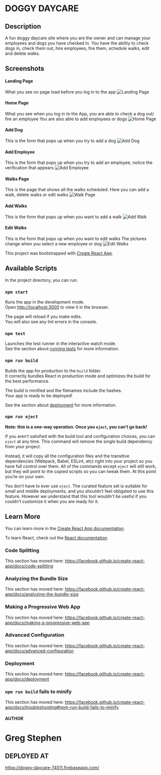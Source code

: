 # DOGGY DAYCARE

## Description
A fun doggy daycare site where you are the owner and can manage your employees and dogs you have checked in.
You have the ability to check dogs in, check them out, hire employees, fire them, schedule walks, edit and delete walks.

## Screenshots

#### Landing Page
What you see on page load before you log in to the app
![Landing Page](./assets/screenshots/landing_page.png)

#### Home Page
What you see when you log in to the App, you are able to check a dog out/ fire an employee
You are also able to add employees or dogs
![Home Page](./assets/screenshots/home_page.png)

#### Add Dog
This is the form that pops up when you try to add a dog
![Add Dog](./assets/screenshots/add_dog.png)

#### Add Employee
This is the form that pops up when you try to add an employee, notice the verification that appears
![Add Employee](./assets/screenshots/add_employee.png)

#### Walks Page
This is the page that shows all the walks scheduled.
Here you can add a walk, delete walks or edit walks
![Walk Page](./assets/screenshots/walk_page.png)

#### Add Walks
This is the form that pops up when you want to add a walk
![Add Walk](./assets/screenshots/add_walk.png)

#### Edit Walks
This is the form that pops up when you want to edit walks
The pictures change when you select a new employee or dog
![Edit Walks](./assets/screenshots/edit_walk.png)


This project was bootstrapped with [Create React App](https://github.com/facebook/create-react-app).


## Available Scripts

In the project directory, you can run:

### `npm start`

Runs the app in the development mode.<br>
Open [http://localhost:3000](http://localhost:3000) to view it in the browser.

The page will reload if you make edits.<br>
You will also see any lint errors in the console.

### `npm test`

Launches the test runner in the interactive watch mode.<br>
See the section about [running tests](https://facebook.github.io/create-react-app/docs/running-tests) for more information.

### `npm run build`

Builds the app for production to the `build` folder.<br>
It correctly bundles React in production mode and optimizes the build for the best performance.

The build is minified and the filenames include the hashes.<br>
Your app is ready to be deployed!

See the section about [deployment](https://facebook.github.io/create-react-app/docs/deployment) for more information.

### `npm run eject`

**Note: this is a one-way operation. Once you `eject`, you can’t go back!**

If you aren’t satisfied with the build tool and configuration choices, you can `eject` at any time. This command will remove the single build dependency from your project.

Instead, it will copy all the configuration files and the transitive dependencies (Webpack, Babel, ESLint, etc) right into your project so you have full control over them. All of the commands except `eject` will still work, but they will point to the copied scripts so you can tweak them. At this point you’re on your own.

You don’t have to ever use `eject`. The curated feature set is suitable for small and middle deployments, and you shouldn’t feel obligated to use this feature. However we understand that this tool wouldn’t be useful if you couldn’t customize it when you are ready for it.

## Learn More

You can learn more in the [Create React App documentation](https://facebook.github.io/create-react-app/docs/getting-started).

To learn React, check out the [React documentation](https://reactjs.org/).

### Code Splitting

This section has moved here: https://facebook.github.io/create-react-app/docs/code-splitting

### Analyzing the Bundle Size

This section has moved here: https://facebook.github.io/create-react-app/docs/analyzing-the-bundle-size

### Making a Progressive Web App

This section has moved here: https://facebook.github.io/create-react-app/docs/making-a-progressive-web-app

### Advanced Configuration

This section has moved here: https://facebook.github.io/create-react-app/docs/advanced-configuration

### Deployment

This section has moved here: https://facebook.github.io/create-react-app/docs/deployment

### `npm run build` fails to minify

This section has moved here: https://facebook.github.io/create-react-app/docs/troubleshooting#npm-run-build-fails-to-minify


#### AUTHOR
# Greg Stephen

## DEPLOYED AT 
https://doggy-daycare-74511.firebaseapp.com/
